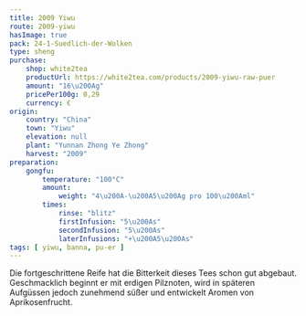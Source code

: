 ```yaml
---
title: 2009 Yiwu
route: 2009-yiwu
hasImage: true 
pack: 24-1-Suedlich-der-Wolken
type: sheng
purchase:
    shop: white2tea
    productUrl: https://white2tea.com/products/2009-yiwu-raw-puer
    amount: "16\u200Ag"
    pricePer100g: 0,29
    currency: €
origin:
    country: "China"
    town: "Yiwu"
    elevation: null
    plant: "Yunnan Zhong Ye Zhong"
    harvest: "2009"
preparation:
    gongfu:
        temperature: "100°C"
        amount:
            weight: "4\u200A-\u200A5\u200Ag pro 100\u200Aml"
        times:
            rinse: "blitz"
            firstInfusion: "5\u200As"
            secondInfusion: "5\u200As"
            laterInfusions: "+\u200A5\u200As"
tags: [ yiwu, banna, pu-er ]
---
```

Die fortgeschrittene Reife hat die Bitterkeit dieses Tees schon gut abgebaut. Geschmacklich beginnt er mit erdigen Pilznoten, wird in späteren Aufgüssen jedoch zunehmend süßer und entwickelt Aromen von Aprikosenfrucht. 
